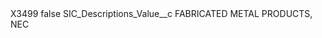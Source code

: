 <?xml version="1.0" encoding="UTF-8"?>
<CustomMetadata xmlns="http://soap.sforce.com/2006/04/metadata" xmlns:xsi="http://www.w3.org/2001/XMLSchema-instance" xmlns:xsd="http://www.w3.org/2001/XMLSchema">
    <label>X3499</label>
    <protected>false</protected>
    <values>
        <field>SIC_Descriptions_Value__c</field>
        <value xsi:type="xsd:string">FABRICATED METAL PRODUCTS, NEC</value>
    </values>
</CustomMetadata>
